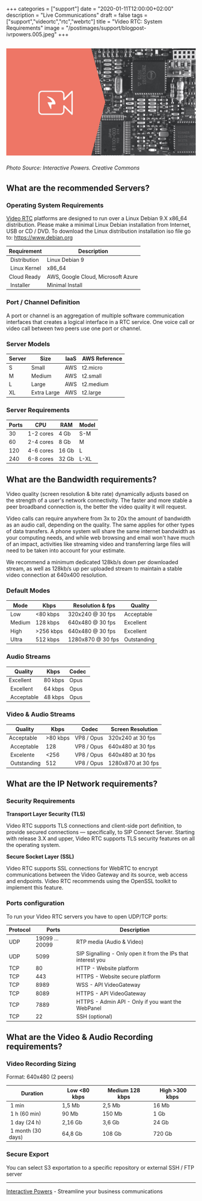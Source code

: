 +++
categories = ["support"]
date = "2020-01-11T12:00:00+02:00"
description = "Live Communications"
draft = false
tags = ["support","videortc","rtc","webrtc"]
title = "Video RTC: System Requirements"
image = "/postimages/support/blogpost-ivrpowers.005.jpeg"
+++

![Video RTC: System Requirements](/postimages/support/blogpost-ivrpowers.005.jpeg)
------------
###### Photo Source: Interactive Powers. Creative Commons

##	What are the recommended Servers?

###	Operating System Requirements

[Video RTC](https://www.ivrpowers.com/videortc/) platforms are designed to run over a Linux Debian 9.X x86_64 distribution. Please make a minimal Linux Debian installation from Internet, USB or CD / DVD. To download the Linux distribution installation iso file go to: https://www.debian.org 

| Requirement | Description |
|-----------|-----------|
| Distribution | Linux Debian 9 |
| Linux Kernel | x86_64 |
| Cloud Ready | AWS, Google Cloud, Microsoft Azure |
| Installer | Minimal Install |

###	Port / Channel Definition

A port or channel is an aggregation of multiple software communication interfaces that creates a logical interface in a RTC service. One voice call or video call between two peers use one port or channel.

###	Server Models

| Server	| Size	| IaaS	| AWS Reference	|
|-----------|-----------|-----------|-----------|
| S	| Small	| AWS	| t2.micro |
| M	| Medium	| AWS	| t2.small |
| L	| Large	| AWS	| t2.medium |
| XL	| Extra Large	| AWS	| t2.large |

###	Server Requirements

| Ports	| CPU	| RAM	| Model	|
|-----------|-----------|-----------|-----------|
| 30	| 1-2 cores | 4 Gb	| S-M |
| 60	| 2-4 cores | 8 Gb	| M |
| 120	 | 4-6 cores |16 Gb	| L |
| 240	 | 6-8 cores	 | 32 Gb	| L-XL |

##	What are the Bandwidth requirements?

Video quality (screen resolution & bite rate) dynamically adjusts based on the strength of a user's network connectivity. The faster and more stable a peer broadband connection is, the better the video quality it will request.

Video calls can require anywhere from 3x to 20x the amount of bandwidth as an audio call, depending on the quality.  The same applies for other types of data transfers. A phone system will share the same internet bandwidth as your computing needs, and while web browsing and email won't have much of an impact, activities like streaming video and transferring large files will need to be taken into account for your estimate.

We recommend a minimum dedicated 128kb/s down per downloaded stream, as well as 128kb/s up per uploaded stream to maintain a stable video connection at 640x400 resolution.

###	Default Modes

| Mode | Kbps | Resolution & fps | Quality |
|-----------|-----------|-----------|-----------|
| Low | <80 kbps | 320x240 @ 30 fps | Acceptable |
| Medium | 128 kbps | 640x480 @ 30 fps | Excellent |
| High | >256 kbps | 640x480 @ 30 fps | Excellent |
| Ultra | 512 kbps | 1280x870 @ 30 fps | Outstanding |

###	Audio Streams

| Quality | Kbps | Codec |
|-----------|-----------|-----------|
| Excellent | 80 kbps | Opus |
| Excellent | 64 kbps | Opus | 
| Acceptable | 48 kbps | Opus |

###	Video & Audio Streams

| Quality | Kbps | Codec | Screen Resolution |
|-----------|-----------|-----------|-----------|
| Acceptable | >80 kbps | VP8 / Opus | 320x240 at 30 fps |
| Acceptable | 128 | VP8 / Opus | 640x480 at 30 fps |
| Excelente | <256 | VP8 / Opus | 640x480 at 30 fps |
| Outstanding | 512 | VP8 / Opus | 1280x870 at 30 fps |


##	What are the IP Network requirements?

###	Security Requirements

**Transport Layer Security (TLS)**

Video RTC supports TLS connections and client-side port definition, to provide secured connections — specifically, to SIP Connect Server. Starting with release 3.X and upper, Video RTC supports TLS security features on all the operating system. 

**Secure Socket Layer (SSL)**

Video RTC supports SSL connections for WebRTC to encrypt communications between the Video Gateway and its source, web access and endpoints. Video RTC recommends using the OpenSSL toolkit to implement this feature.

###	Ports configuration

To run your Video RTC servers you have to open UDP/TCP ports:

| Protocol | Ports | Description |
|-----------|-----------|-----------|
| UDP | 19099 ...  20099 | RTP media (Audio & Video) |
| UDP | 5099 | SIP Signalling - Only open it from the IPs that interest you |
| TCP | 80 | HTTP - Website platform |
| TCP | 443 | HTTPS - Website secure platform |
| TCP | 8989 | WSS - API VideoGateway |
| TCP | 8089 | HTTPS - API VideoGateway |
| TCP | 7889 | HTTPS - Admin API - Only if you want the WebPanel |
| TCP | 22          | SSH (optional) |

##	What are the Video & Audio Recording requirements?

###	Video Recording Sizing

Format: 640x480 (2 peers)

| Duration | Low <80 kbps | Medium 128 kbps | High >300 kbps |
|-----------|-----------|-----------|-----------|
| 1 min | 1,5 Mb | 2,5 Mb | 16 Mb |
| 1 h (60 min) | 90 Mb | 150 Mb | 1 Gb |
| 1 day (24 h) | 2,16 Gb | 3,6 Gb | 24 Gb |
| 1 month (30 days) | 64,8 Gb | 108 Gb | 720 Gb |

###	Secure Export

You can select S3 exportation to a specific repository or external SSH / FTP server

---
[Interactive Powers](http://www.ivrpowers.com/) - Streamline your business communications


